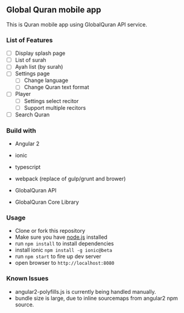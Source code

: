 ## Global Quran mobile app

This is Quran mobile app using GlobalQuran API service. 

### List of Features

- [ ] Display splash page
- [ ] List of surah
- [ ] Ayah list (by surah)
- [ ] Settings page
    - [ ] Change language 
    - [ ] Change Quran text format
- [ ] Player
    - [ ] Settings select recitor   
    - [ ] Support multiple recitors 
- [ ] Search Quran 

### Build with

- Angular 2
- ionic
- typescript
- webpack (replace of gulp/grunt and brower)

- GlobalQuran API
- GlobalQuran Core Library




### Usage
- Clone or fork this repository
- Make sure you have [node.js](https://nodejs.org/) installed
- run `npm install` to install dependencies
- install ionic `npm install -g ionic@beta`
- run `npm start` to fire up dev server
- open browser to `http://localhost:8080`

### Known Issues
- angular2-polyfills.js is currently being handled manually. 
- bundle size is large, due to inline sourcemaps from angular2 npm source.